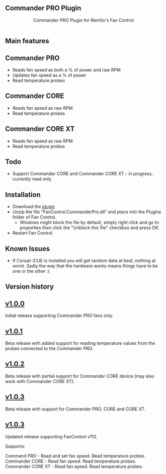 ## Commander PRO Plugin

<p align=center>Commander PRO Plugin for Rem0o's Fan Control</span>

<br />
<br />

## Main features

## Commander PRO

* Reads fan speed as both a % of power and raw RPM
* Updates fan speed as a % of power
* Read temperature probes

## Commander CORE

* Reads fan speed as raw RPM
* Read temperature probes

## Commander CORE XT

* Reads fan speed as raw RPM
* Read temperature probes

## Todo

* Support Commander CORE and Commander CORE XT - in progress, currently read only

## Installation

* Download the [plugin](https://github.com/iJacks1980/FanControl.CommanderPRO/releases/download/v1.0.4/FanControl.CommanderPro.zip)
* Unzip the file "FanControl.CommanderPro.dll" and place into the Plugins folder of Fan Control.
	* Windows might block the file by default, simply right click and go to properties  then click the "Unblock this file" checkbox and press OK.
* Restart Fan Control.

## Known Issues

* If Corsair iCUE is installed you will get random data at best, nothing at worst.  Sadly the way that the hardware works means things have to be one or the other :(

## Version history

## [v1.0.0](https://github.com/iJacks1980/FanControl.CommanderPRO/releases/tag/v1.0.0)

Initial release supporting Commander PRO fans only.

## [v1.0.1](https://github.com/iJacks1980/FanControl.CommanderPRO/releases/tag/v1.0.1a)

Beta release with added support for reading temperature values from the probes connected to the Commander PRO.

## [v1.0.2](https://github.com/iJacks1980/FanControl.CommanderPRO/releases/tag/v1.0.2a)

Beta release with partial support for Commander CORE device (may also work with Commander CORE XT).

## [v1.0.3](https://github.com/iJacks1980/FanControl.CommanderPRO/releases/tag/v1.0.3a)

Beta release with support for Commander PRO, CORE and CORE XT.

## [v1.0.3](https://github.com/iJacks1980/FanControl.CommanderPRO/releases/tag/v1.0.4)

Updated release supporting FanControl v113.

Supports:

Command PRO - Read and set fan speed. Read temperature probes.
Commander CORE - Read fan speed. Read temperature probes.
Commander CORE XT - Read fan speed. Read temperature probes.